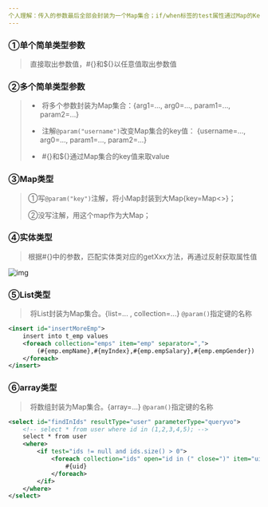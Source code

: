 ```yaml
---
个人理解：传入的参数最后全部会封装为一个Map集合；if/when标签的test属性通过Map的Key来访问Map的value值；foreach标签的collection属性通过Map的key专门访问集合类型的value值
---
```


### ①单个简单类型参数

> ​	直接取出参数值，#{}和${}以任意值取出参数值
>

### ②多个简单类型参数

> - ​	将多个参数封装为Map集合：{arg1=..., arg0=..., param1=..., param2=...}
>
> - ​	注解`@param("username")`改变Map集合的key值： {username=..., arg0=..., param1=..., param2=...}
> - ​	#{}和${}通过Map集合的key值来取value
>

### ③Map类型

> ①写`@param("key")`注解，将小Map封装到大Map{key=Map<>}；
>
> ②没写注解，用这个map作为大Map；

### ④实体类型

> ​	根据#{}中的参数，匹配实体类对应的getXxx方法，再通过反射获取属性值
>



![img](D:\Documents\Java\Mybatis\assets\img006.f9958c52.png)

### ⑤List类型

> ​	将List封装为Map集合。{list=... , collection=...}   `@param()`指定键的名称

```xml
<insert id="insertMoreEmp">
    insert into t_emp values 
    <foreach collection="emps" item="emp" separator=",">
        (#{emp.empName},#{myIndex},#{emp.empSalary},#{emp.empGender})
    </foreach>
</insert>
```

### ⑥array类型

> ​	将数组封装为Map集合。{array=...}  `@param()`指定键的名称

```xml
<select id="findInIds" resultType="user" parameterType="queryvo">    
    <!-- select * from user where id in (1,2,3,4,5); -->    
    select * from user    
    <where>        
        <if test="ids != null and ids.size() > 0">            
            <foreach collection="ids" open="id in (" close=")" item="uid" separator=",">
                #{uid}            
            </foreach>        
        </if>    
    </where> 
</select>
```
